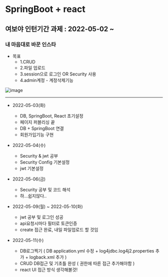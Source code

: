 # SpringBoot + react
## 여보야 인턴기간 과제 : 2022-05-02 ~  
### 내 마음대로 바꾼 인스타
* 목표
  + 1.CRUD
  + 2.파일 업로드
  + 3.session으로 로그인 OR Security 사용
  + 4.admin계정 - 계정삭제기능

![image](https://user-images.githubusercontent.com/94040224/166425598-2e143094-6121-4242-a1d7-5545311a326e.png)

------------
* 2022-05-03(화)
  + DB, SpringBoot, React 초기설정
  + 페이지 퍼블리싱 끝
  + DB + SpringBoot 연결
  + 회원가입기능 구현

* 2022-05-04(수)
  + Security & jwt 공부
  + Security Config 기본설정
  + jwt 기본설정

* 2022-05-06(금)
  + Security 공부 및 코드 해석
  + 하...쉽지않다..

* 2022-05-09(월) ~ 2022-05-10(화)
  + jwt 공부 및 로그인 성공
  + api요청시마다 필터로 토큰인증
  + create 접근 완료, 내일 파일업로드 할 것임

* 2022-05-11(수)
  + DB로그찍기 ( DB application.yml 수정 + log4jdbc.log4j2.properties 추가 + logback.xml 추가 ) 
  + CRUD DB접근 및 기초틀 완성 ( 권한에 따른 접근 추가해야함 )
  + react UI 접근 방식 생각해볼것!
